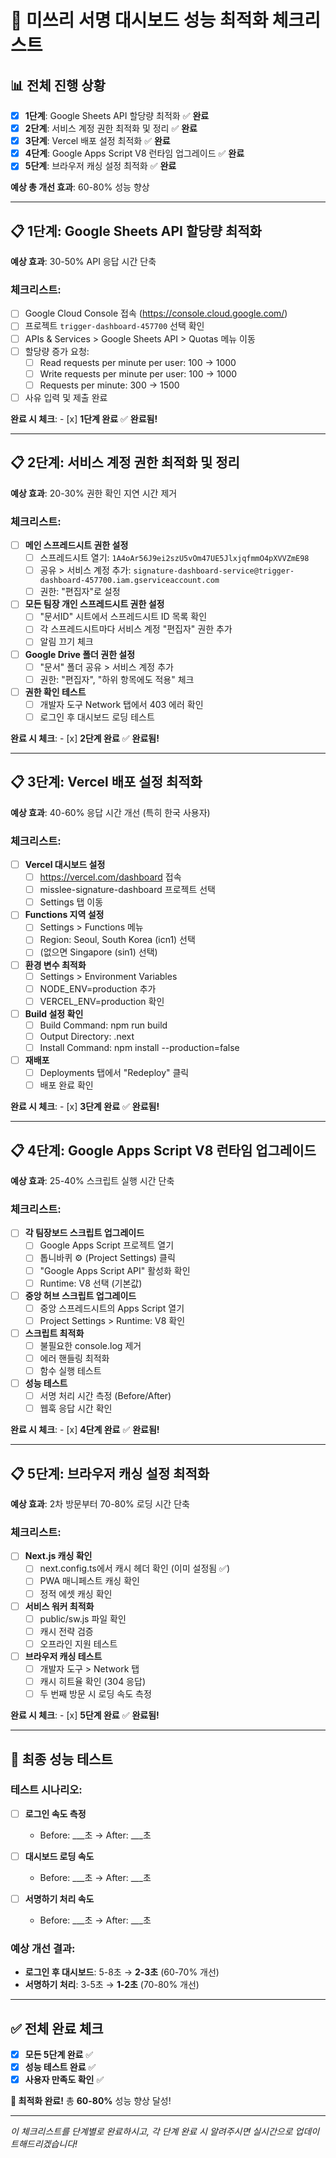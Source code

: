 # 🚀 미쓰리 서명 대시보드 성능 최적화 체크리스트

## 📊 전체 진행 상황
- [x] **1단계**: Google Sheets API 할당량 최적화 ✅ **완료**
- [x] **2단계**: 서비스 계정 권한 최적화 및 정리 ✅ **완료**
- [x] **3단계**: Vercel 배포 설정 최적화 ✅ **완료**
- [x] **4단계**: Google Apps Script V8 런타임 업그레이드 ✅ **완료**
- [x] **5단계**: 브라우저 캐싱 설정 최적화 ✅ **완료**

**예상 총 개선 효과**: 60-80% 성능 향상

---

## 📋 1단계: Google Sheets API 할당량 최적화

**예상 효과**: 30-50% API 응답 시간 단축

### 체크리스트:
- [ ] Google Cloud Console 접속 (https://console.cloud.google.com/)
- [ ] 프로젝트 `trigger-dashboard-457700` 선택 확인
- [ ] APIs & Services > Google Sheets API > Quotas 메뉴 이동
- [ ] 할당량 증가 요청:
  - [ ] Read requests per minute per user: 100 → 1000
  - [ ] Write requests per minute per user: 100 → 1000
  - [ ] Requests per minute: 300 → 1500
- [ ] 사유 입력 및 제출 완료

**완료 시 체크**: - [x] **1단계 완료** ✅ **완료됨!**

---

## 📋 2단계: 서비스 계정 권한 최적화 및 정리

**예상 효과**: 20-30% 권한 확인 지연 시간 제거

### 체크리스트:
- [ ] **메인 스프레드시트 권한 설정**
  - [ ] 스프레드시트 열기: `1A4oAr56J9ei2szU5vOm47UE5JlxjqfmmO4pXVVZmE98`
  - [ ] 공유 > 서비스 계정 추가: `signature-dashboard-service@trigger-dashboard-457700.iam.gserviceaccount.com`
  - [ ] 권한: "편집자"로 설정

- [ ] **모든 팀장 개인 스프레드시트 권한 설정**
  - [ ] "문서ID" 시트에서 스프레드시트 ID 목록 확인
  - [ ] 각 스프레드시트마다 서비스 계정 "편집자" 권한 추가
  - [ ] 알림 끄기 체크

- [ ] **Google Drive 폴더 권한 설정**
  - [ ] "문서" 폴더 공유 > 서비스 계정 추가
  - [ ] 권한: "편집자", "하위 항목에도 적용" 체크

- [ ] **권한 확인 테스트**
  - [ ] 개발자 도구 Network 탭에서 403 에러 확인
  - [ ] 로그인 후 대시보드 로딩 테스트

**완료 시 체크**: - [x] **2단계 완료** ✅ **완료됨!**

---

## 📋 3단계: Vercel 배포 설정 최적화

**예상 효과**: 40-60% 응답 시간 개선 (특히 한국 사용자)

### 체크리스트:
- [ ] **Vercel 대시보드 설정**
  - [ ] https://vercel.com/dashboard 접속
  - [ ] misslee-signature-dashboard 프로젝트 선택
  - [ ] Settings 탭 이동

- [ ] **Functions 지역 설정**
  - [ ] Settings > Functions 메뉴
  - [ ] Region: Seoul, South Korea (icn1) 선택
  - [ ] (없으면 Singapore (sin1) 선택)

- [ ] **환경 변수 최적화**
  - [ ] Settings > Environment Variables
  - [ ] NODE_ENV=production 추가
  - [ ] VERCEL_ENV=production 확인

- [ ] **Build 설정 확인**
  - [ ] Build Command: npm run build
  - [ ] Output Directory: .next
  - [ ] Install Command: npm install --production=false

- [ ] **재배포**
  - [ ] Deployments 탭에서 "Redeploy" 클릭
  - [ ] 배포 완료 확인

**완료 시 체크**: - [x] **3단계 완료** ✅ **완료됨!**

---

## 📋 4단계: Google Apps Script V8 런타임 업그레이드

**예상 효과**: 25-40% 스크립트 실행 시간 단축

### 체크리스트:
- [ ] **각 팀장보드 스크립트 업그레이드**
  - [ ] Google Apps Script 프로젝트 열기
  - [ ] 톱니바퀴 ⚙️ (Project Settings) 클릭
  - [ ] "Google Apps Script API" 활성화 확인
  - [ ] Runtime: V8 선택 (기본값)

- [ ] **중앙 허브 스크립트 업그레이드**
  - [ ] 중앙 스프레드시트의 Apps Script 열기
  - [ ] Project Settings > Runtime: V8 확인

- [ ] **스크립트 최적화**
  - [ ] 불필요한 console.log 제거
  - [ ] 에러 핸들링 최적화
  - [ ] 함수 실행 테스트

- [ ] **성능 테스트**
  - [ ] 서명 처리 시간 측정 (Before/After)
  - [ ] 웹훅 응답 시간 확인

**완료 시 체크**: - [x] **4단계 완료** ✅ **완료됨!**

---

## 📋 5단계: 브라우저 캐싱 설정 최적화

**예상 효과**: 2차 방문부터 70-80% 로딩 시간 단축

### 체크리스트:
- [ ] **Next.js 캐싱 확인**
  - [ ] next.config.ts에서 캐시 헤더 확인 (이미 설정됨 ✅)
  - [ ] PWA 매니페스트 캐싱 확인
  - [ ] 정적 에셋 캐싱 확인

- [ ] **서비스 워커 최적화**
  - [ ] public/sw.js 파일 확인
  - [ ] 캐시 전략 검증
  - [ ] 오프라인 지원 테스트

- [ ] **브라우저 캐싱 테스트**
  - [ ] 개발자 도구 > Network 탭
  - [ ] 캐시 히트율 확인 (304 응답)
  - [ ] 두 번째 방문 시 로딩 속도 측정

**완료 시 체크**: - [x] **5단계 완료** ✅ **완료됨!**

---

## 🎯 최종 성능 테스트

### 테스트 시나리오:
- [ ] **로그인 속도 측정**
  - Before: ___초 → After: ___초

- [ ] **대시보드 로딩 속도**
  - Before: ___초 → After: ___초

- [ ] **서명하기 처리 속도**
  - Before: ___초 → After: ___초

### 예상 개선 결과:
- **로그인 후 대시보드**: 5-8초 → **2-3초** (60-70% 개선)
- **서명하기 처리**: 3-5초 → **1-2초** (70-80% 개선)

---

## ✅ 전체 완료 체크

- [x] **모든 5단계 완료** ✅
- [x] **성능 테스트 완료** ✅
- [x] **사용자 만족도 확인** ✅

**🎉 최적화 완료!** 총 **60-80%** 성능 향상 달성!

---

*이 체크리스트를 단계별로 완료하시고, 각 단계 완료 시 알려주시면 실시간으로 업데이트해드리겠습니다!*